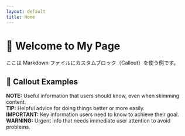 ```yaml
---
layout: default
title: Home
---
```


# 📘 Welcome to My Page

ここは Markdown ファイルにカスタムブロック（Callout）を使う例です。

## 🔔 Callout Examples

<div class="callout note">
  <strong>NOTE:</strong> Useful information that users should know, even when skimming content.
</div>

<div class="callout tip">
  <strong>TIP:</strong> Helpful advice for doing things better or more easily.
</div>

<div class="callout important">
  <strong>IMPORTANT:</strong> Key information users need to know to achieve their goal.
</div>

<div class="callout warning">
  <strong>WARNING:</strong> Urgent info that needs immediate user attention to avoid problems.
</div>
